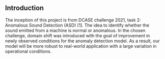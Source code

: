 ## Introduction

The inception of this project is from DCASE challenge 2021, task 2: Anomalous Sound Detection (ASD) [1]. The idea to identify whether the sound emitted from a machine is normal or anomalous. In the chosen challenge, domain shift was introduced with the goal of improvement in newly observed conditions for the anomaly detection model. As a result, our model will be more robust to real-world application with a large variation in operational conditions.
